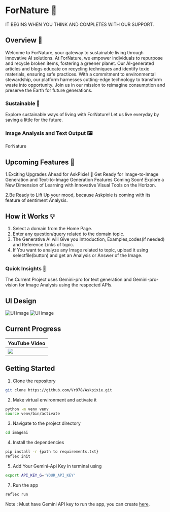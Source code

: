 # ForNature 🍃
 IT BEGINS WHEN YOU THINK AND COMPLETES WITH OUR SUPPORT.



## Overview 🚀

Welcome to ForNature, your gateway to sustainable living through innovative AI solutions. At ForNature, we empower individuals to repurpose and recycle broken items, fostering a greener planet. Our AI-generated articles and blogs educate on recycling techniques and identify toxic materials, ensuring safe practices. With a commitment to environmental stewardship, our platform harnesses cutting-edge technology to transform waste into opportunity. Join us in our mission to reimagine consumption and preserve the Earth for future generations.


### Sustainable 💪 

Explore sustainable ways of living with ForNature! Let us live everyday by saving a little for the future.

### Image Analysis and Text Output 🖼

ForNature

## Upcoming Features 🏃

1.Exciting Upgrades Ahead for AskPixie! 🚀 Get Ready for Image-to-Image Generation and Text-to-Image Generation Features Coming Soon! Explore a New Dimension of Learning with Innovative Visual Tools on the Horizon.

2.Be Ready to Lift Up your mood, because Askpixie is coming with its feature of sentiment Analysis.

## How it Works 💡

1. Select a domain from the Home Page.
2. Enter any question/query related to the domain topic.
3. The Generative AI will Give you Introduction, Examples,codes(if needed) and Reference Links of topic.
4. If You want to analyze any Image related to topic, upload it using selectfile(button) and get an Analysis or Answer of the Image.

### Quick Insights 👊

The Current Project uses Gemini-pro for text generation and Gemini-pro-vision for Image Analysis using the respected APIs.

## UI Design
![UI image](<img width="1440" alt="Screenshot 2024-02-16 at 01 20 34" src="https://github.com/Shrey0610/ForNature.github.io/assets/119574537/2d092cfd-9750-4f8e-aaef-0d7eb68fa92b">
)
![UI image](<img width="1440" alt="Screenshot 2024-02-16 at 01 20 38" src="https://github.com/Shrey0610/ForNature.github.io/assets/119574537/6819ec43-5633-4e41-8236-83f91d14cddf">)


## Current Progress
| YouTube Video |
|----------------|
|<a href="#"><img src="#"/></a>


## Getting Started

1. Clone the repository
```bash
git clone https://github.com/Vr978/Askpixie.git
```

2. Make virtual environment and activate it
```bash
python -m venv venv
source venv/bin/activate
```

3. Navigate to the project directory
```bash
cd imageai
``` 

4. Install the dependencies
```bash
pip install -r {path to requirements.txt}
reflex init
```
5. Add Your Gemini-Api Key
in terminal using
```bash
export API_KEY_G='YOUR_API_KEY'
```

7. Run the app
```bash
reflex run
```
Note : Must have Gemini API key to run the app, you can create [here](https://ai.google.dev/).
